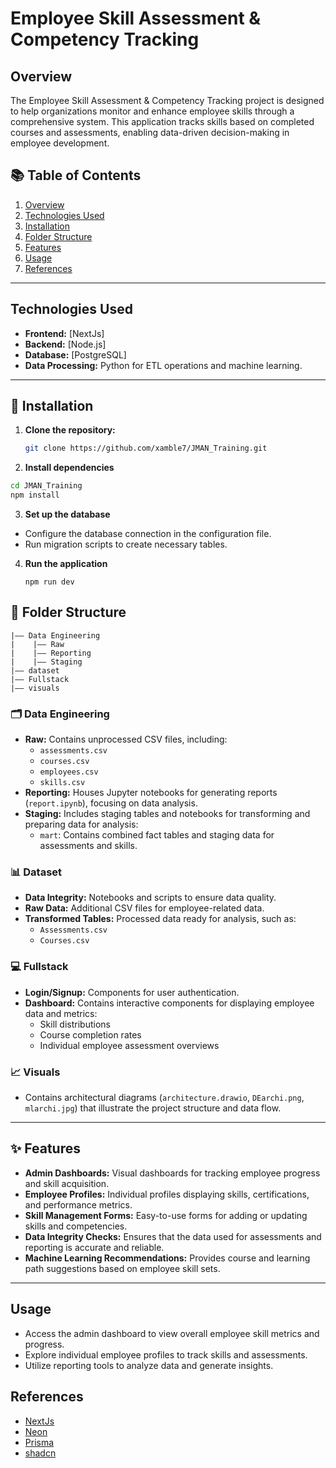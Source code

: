 # Employee Skill Assessment & Competency Tracking

## Overview
The Employee Skill Assessment & Competency Tracking project is designed to help organizations monitor and enhance employee skills through a comprehensive system. This application tracks skills based on completed courses and assessments, enabling data-driven decision-making in employee development.

## 📚 Table of Contents

1. [Overview](#overview)
2. [Technologies Used](#technologies-used)
3. [Installation](#-installation)
4. [Folder Structure](#-folder-structure)
5. [Features](#-features)
6. [Usage](#usage)
7. [References](#references)

---

## Technologies Used

- **Frontend:** [NextJs]
- **Backend:** [Node.js]
- **Database:** [PostgreSQL]
- **Data Processing:** Python for ETL operations and machine learning.

---

## 🚀 Installation

1. **Clone the repository:**
   ```bash
   git clone https://github.com/xamble7/JMAN_Training.git
   

2. **Install dependencies**
  ```bash
  cd JMAN_Training
  npm install
  ```

3. **Set up the database**
 - Configure the database connection in the configuration file.
 - Run migration scripts to create necessary tables.

4. **Run the application**
     ```
     npm run dev
     ```

## 📁 Folder Structure
```
|—— Data Engineering
|    |—— Raw
|    |—— Reporting
|    |—— Staging
|—— dataset
|—— Fullstack
|—— visuals

```
### 🗂️ Data Engineering
- **Raw:** Contains unprocessed CSV files, including:
  - `assessments.csv`
  - `courses.csv`
  - `employees.csv`
  - `skills.csv`
- **Reporting:** Houses Jupyter notebooks for generating reports (`report.ipynb`), focusing on data analysis.
- **Staging:** Includes staging tables and notebooks for transforming and preparing data for analysis:
  - `mart`: Contains combined fact tables and staging data for assessments and skills.

### 📊 Dataset
- **Data Integrity:** Notebooks and scripts to ensure data quality.
- **Raw Data:** Additional CSV files for employee-related data.
- **Transformed Tables:** Processed data ready for analysis, such as:
  - `Assessments.csv`
  - `Courses.csv`
  
### 💻 Fullstack
- **Login/Signup:** Components for user authentication.
- **Dashboard:** Contains interactive components for displaying employee data and metrics:
  - Skill distributions
  - Course completion rates
  - Individual employee assessment overviews

### 📈 Visuals
- Contains architectural diagrams (`architecture.drawio`, `DEarchi.png`, `mlarchi.jpg`) that illustrate the project structure and data flow.

---
## ✨ Features

- **Admin Dashboards:** Visual dashboards for tracking employee progress and skill acquisition.
- **Employee Profiles:** Individual profiles displaying skills, certifications, and performance metrics.
- **Skill Management Forms:** Easy-to-use forms for adding or updating skills and competencies.
- **Data Integrity Checks:** Ensures that the data used for assessments and reporting is accurate and reliable.
- **Machine Learning Recommendations:** Provides course and learning path suggestions based on employee skill sets.

---

## Usage
 - Access the admin dashboard to view overall employee skill metrics and progress.
 - Explore individual employee profiles to track skills and assessments.
 - Utilize reporting tools to analyze data and generate insights.

## References
- [NextJs](https://nextjs.org/)
- [Neon](https://neon.tech/home)
- [Prisma](https://www.prisma.io/)
- [shadcn](https://ui.shadcn.com/)
